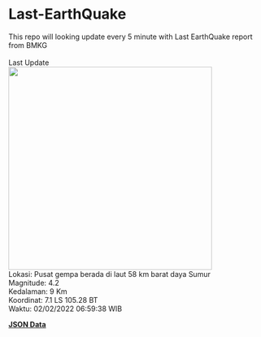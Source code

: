 # Last-EarthQuake
This repo will looking update every 5 minute with Last EarthQuake report from BMKG
<br>
<br>
Last Update
<br>
<img src="https://ews.bmkg.go.id/TEWS/data/20220202065938.mmi.jpg" width="400"/>
<br>
Lokasi: Pusat gempa berada di laut 58 km barat daya Sumur <br>
Magnitude: 4.2 <br>
Kedalaman: 9 Km <br>
Koordinat: 7.1 LS 105.28 BT <br>
Waktu: 02/02/2022 06:59:38 WIB <br>

<a href="./data/data.json">**JSON Data**</a>
